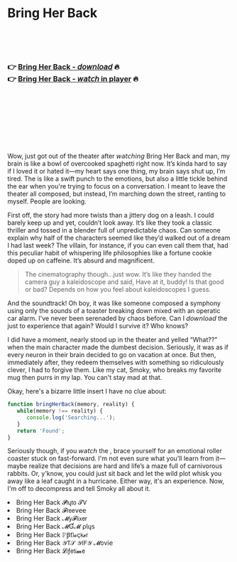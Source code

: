 <h1>Bring Her Back</h1>

<br><br><br>

<h3>👉 <a href="https://Alexanders-zareeniro1986.github.io/hxxqhrwfxl/">Bring Her Back - 𝘥𝘰𝘸𝘯𝘭𝘰𝘢𝘥</a> 🔥<br>
👉 <a href="https://Alexanders-zareeniro1986.github.io/hxxqhrwfxl/">Bring Her Back - 𝘸𝘢𝘵𝘤𝘩 in player</a> 🔥
</h3>



<br><br><br><br><br><br><br>


Wow, just got out of the theater after 𝘸𝘢𝘵𝘤𝘩𝘪𝘯𝘨 Bring Her Back and man, my brain is like a bowl of overcooked spaghetti right now. It’s kinda hard to say if I loved it or hated it—my heart says one thing, my brain says shut up, I’m tired. The   is like a swift punch to the emotions, but also a little tickle behind the ear when you're trying to focus on a conversation. I meant to leave the theater all composed, but instead, I’m marching down the street, ranting to myself. People are looking. 

First off, the story had more twists than a jittery dog on a leash. I could barely keep up and yet, couldn’t look away. It’s like they took a classic thriller and tossed in a blender full of unpredictable chaos. Can someone explain why half of the characters seemed like they’d walked out of a dream I had last week? The villain, for instance, if you can even call them that, had this peculiar habit of whispering life philosophies like a fortune cookie doped up on caffeine. It’s absurd and magnificent.

>The cinematography though...just wow. It’s like they handed the camera guy a kaleidoscope and said, Have at it, buddy! Is that good or bad? Depends on how you feel about kaleidoscopes I guess.

And the soundtrack! Oh boy, it was like someone composed a symphony using only the sounds of a toaster breaking down mixed with an operatic car alarm. I've never been serenaded by chaos before. Can I 𝘥𝘰𝘸𝘯𝘭𝘰𝘢𝘥 the   just to experience that again? Would I survive it? Who knows?

I did have a moment, nearly stood up in the theater and yelled “What??” when the main character made the dumbest decision. Seriously, it was as if every neuron in their brain decided to go on vacation at once. But then, immediately after, they redeem themselves with something so ridiculously clever, I had to forgive them. Like my cat, Smoky, who breaks my favorite mug then purrs in my lap. You can't stay mad at that.

Okay, here's a bizarre little insert I have no clue about: 
```javascript
function bringHerBack(memory, reality) {
   while(memory !== reality) {
      console.log('Searching...');
   }
   return 'Found';
}
```

Seriously though, if you 𝘸𝘢𝘵𝘤𝘩 the  , brace yourself for an emotional roller coaster stuck on fast-forward. I'm not even sure what you’ll learn from it—maybe realize that decisions are hard and life’s a maze full of carnivorous rabbits. Or, y'know, you could just sit back and let the wild plot whisk you away like a leaf caught in a hurricane. Either way, it's an experience. Now, I'm off to decompress and tell Smoky all about it.

<li>Bring Her Back 𝓟𝗅ų𝗍𝗈 𝓣𝖵</li>
<li>Bring Her Back 𝓕𝗋𝖾𝖾ν𝖾𝖾</li>
<li>Bring Her Back 𝓜𝗒𝓕𝗅𝗂𝗑𝖾𝗋</li>
<li>Bring Her Back 𝓜Ɠ𝓜 ρ𝗅ų𝗌</li>
<li>Bring Her Back 𝙿Ꞵť𝗅𝓸ç𝗄𝓮𝗋</li>
<li>Bring Her Back 𝒴𝖳𝒮 𝒴𝖨𝖥𝒴 𝓜𝗈ν𝗂𝖾</li>
<li>Bring Her Back 𝓛𝗂ƒ𝖾𝗍𝗂𝓶𝖾</li>
